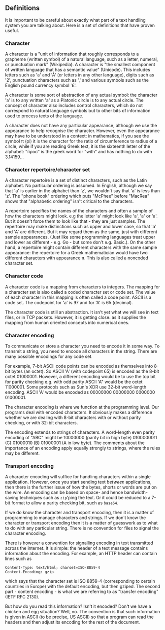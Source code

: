 ## Definitions

It is important to be careful about exactly what part of a text handling system you are talking about. Here is a set of definitions that have proven useful.

### Character

A character is a "unit of information that roughly corresponds to a grapheme (written symbol) of a natural language, such as a letter, numeral, or punctuation mark" (Wikipedia). A character is "the smallest component of written language that has a semantic value" (Unicode). This includes letters such as 'a' and 'À' (or letters in any other language), digits such as '2', punctuation characters such as ',' and various symbols such as the English pound currency symbol '£'.

A character is some sort of abstraction of any actual symbol: the character 'a' is to any written 'a' as a Platonic circle is to any actual circle. The concept of character also includes control characters, which do not correspond to natural language symbols but to other bits of information used to process texts of the language.

A character does not have any particular appearance, although we use the appearance to help recognise the character. However, even the appearance may have to be understood in a context: in mathematics, if you see the symbol π (pi) it is the character for the ratio of circumference to radius of a circle, while if you are reading Greek text, it is the sixteenth letter of the alphabet: "προσ" is the greek word for "with" and has nothing to do with 3.14159...

### Character repertoire/character set

A character repertoire is a set of distinct characters, such as the Latin alphabet. No particular ordering is assumed. In English, although we say that 'a' is earlier in the alphabet than 'z', we wouldn't say that 'a' is less than 'z'. The "phone book" ordering which puts "McPhee" before "MacRea" shows that "alphabetic ordering" isn't critical to the characters.

A repertoire specifies the names of the characters and often a sample of how the characters might look. e.g the letter 'a' might look like 'a', 'a' or 'a'. But it doesn't force them to look like that - they are just samples. The repertoire may make distinctions such as upper and lower case, so that 'a' and 'A' are different. But it may regard them as the same, just with different sample appearances. (Just like some programming languages treat upper and lower as different - e.g. Go - but some don't e.g. Basic.). On the other hand, a repertoire might contain different characters with the same sample appearance: the repertoire for a Greek mathematician would have two different characters with appearance π. This is also called a noncoded character set.

### Character code

A character code is a mapping from characters to integers. The mapping for a character set is also called a coded character set or code set. The value of each character in this mapping is often called a code point. ASCII is a code set. The codepoint for 'a' is 97 and for 'A' is 65 (decimal).

The character code is still an abstraction. It isn't yet what we will see in text files, or in TCP packets. However, it is getting close. as it supplies the mapping from human oriented concepts into numerical ones.

### Character encoding

To communicate or store a character you need to encode it in some way. To transmit a string, you need to encode all characters in the string. There are many possible encodings for any code set.

For example, 7-bit ASCII code points can be encoded as themselves into 8-bit bytes (an octet). So ASCII 'A' (with codepoint 65) is encoded as the 8-bit octet 01000001. However, a different encoding would be to use the top bit for parity checking e.g. with odd parity ASCII 'A" would be the octet 11000001. Some protocols such as Sun's XDR use 32-bit word-length encoding. ASCII 'A' would be encoded as 00000000 00000000 0000000 01000001.

The character encoding is where we function at the programming level. Our programs deal with encoded characters. It obviously makes a difference whether we are dealing with 8-bit characters with or without parity checking, or with 32-bit characters.

The encoding extends to strings of characters. A word-length even parity encoding of "ABC" might be 10000000 (parity bit in high byte) 0100000011 (C) 01000010 (B) 01000001 (A in low byte). The comments about the importance of an encoding apply equally strongly to strings, where the rules may be different.

### Transport encoding

A character encoding will suffice for handling characters within a single application. However, once you start sending text *between* applications, then there is the further issue of how the bytes, shorts or words are put on the wire. An encoding can be based on space- and hence bandwidth-saving techniques such as `zip`'ping the text. Or it could be reduced to a 7-bit format to allow a parity checking bit, such as `base64`.

If we do know the character and transport encoding, then it is a matter of programming to manage characters and strings. If we don't know the character or transport encoding then it is a matter of guesswork as to what to do with any particular string. There is no convention for files to signal the character encoding.

There is however a convention for signalling encoding in text transmitted across the internet. It is simple: the header of a text message contains information about the encoding. For example, an HTTP header can contain lines such as

```
Content-Type: text/html; charset=ISO-8859-4
Content-Encoding: gzip
```  

which says that the character set is ISO 8859-4 (corresponding to certain countries in Europe) with the default encoding, but then gziped. The second part - content encoding - is what we are referring to as "transfer encoding" (IETF RFC 2130).

But how do you read this information? Isn't it encoded? Don't we have a chicken and egg situation? Well, no. The convention is that such information is given in ASCII (to be precise, US ASCII) so that a program can read the headers and then adjust its encoding for the rest of the document. 

